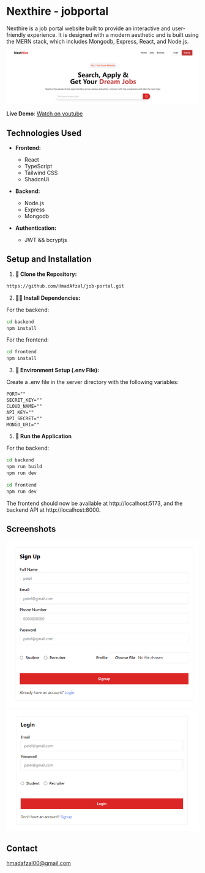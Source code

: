# Nexthire - jobportal
Nexthire is a job portal website built to provide an interactive and user-friendly experience. It is designed with a modern aesthetic and is built using the MERN stack, which includes Mongodb, Express, React, and Node.js.

![App Screenshot](/frontend/public/home.png)

**Live Demo**: [Watch on youtube](https://www.youtube.com/watch?v=2dWQ6zVwNcg)



## Technologies Used

- **Frontend:**
  - React
  - TypeScript
  - Tailwind CSS
  - ShadcnUi

- **Backend:**
  - Node.js
  - Express
  - Mongodb

- **Authentication:**
  - JWT && bcryptjs



## Setup and Installation

1. **🌌 Clone the Repository:**

```bash
https://github.com/HmadAfzal/job-portal.git
```


2. **👨‍💻 Install Dependencies:**

 For the backend:

```bash
cd backend
npm install
```
 For the frontend:

```bash
cd frontend
npm install
```

3. **📄 Environment Setup (.env File):**

Create a .env file in the server directory with the following variables:

```env
PORT=""
SECRET_KEY=""
CLOUD_NAME=""
API_KEY=""
API_SECRET=""
MONGO_URI=""
```


5. **🕺 Run the Application**

 For the backend:

```bash
cd backend
npm run build
npm run dev
```

```bash
cd frontend
npm run dev
```
The frontend should now be available at http://localhost:5173, and the backend API at http://localhost:8000.


## Screenshots
![App Screenshot](/frontend/public/signup.png)
![App Screenshot](/frontend/public/login.png)




## Contact
[hmadafzal00@gmail.com](mailto:hmadafzal00@gmail.com)
